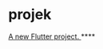 # projek

[A new Flutter project.
](https://github.com/farizdotid/DAFTAR-API-LOKAL-INDONESIA?tab=readme-ov-file)****
